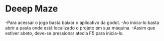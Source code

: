 # Deeep Maze

-Para acessar o jogo basta baixar o aplicativo da godot. 
-Ao inicia-lo basta abrir a pasta onde está localizado o projeto em sua máquina.
-Assim que estiver abeto, deve-se pressionar atecla F5 para inicia-lo.
